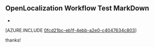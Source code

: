 ## OpenLocalization Workflow Test MarkDown
* 

[AZURE.INCLUDE [0fcd21bc-eb1f-4ebb-a2e0-c4047634c803](calleeMd1.md)]

 
thanks!